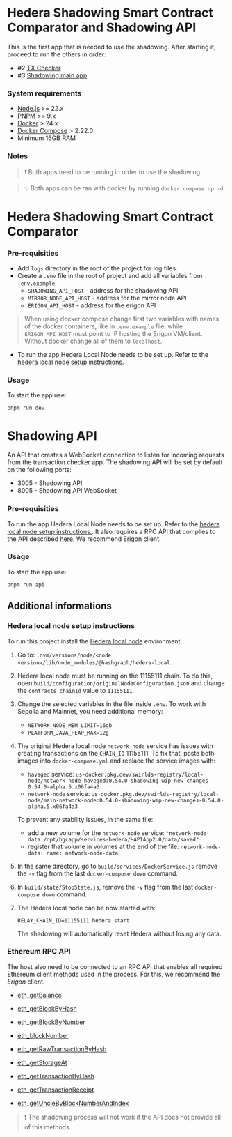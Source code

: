 # Hedera Shadowing Smart Contract Comparator and Shadowing API

This is the first app that is needed to use the shadowing. After starting it, proceed to run the others in order:

- #2 [TX Checker](https://github.com/Kamil-chmielewski-ariane/transaction-checker)
- #3 [Shadowing main app](https://github.com/Kamil-chmielewski-ariane/hedera-ethereum-shadowing)

### System requirements

- [Node.js](https://nodejs.org/en) >= 22.x
- [PNPM](https://pnpm.io/) >= 9.x
- [Docker](https://www.docker.com/) > 24.x
- [Docker Compose](https://docs.docker.com/compose/) > 2.22.0
- Minimum 16GB RAM

### Notes

> ❗️ Both apps need to be running in order to use the shadowing.

> 💡 Both apps can be ran with docker by running `docker compose up -d`.

# Hedera Shadowing Smart Contract Comparator

### Pre-requisities

- Add `logs` directory in the root of the project for log files.
- Create a `.env` file in the root of project and add all variables from `.env.example`.
  - `SHADOWING_API_HOST` - address for the shadowing API
  - `MIRROR_NODE_API_HOST` - address for the mirror node API
  - `ERIGON_API_HOST` - address for the erigon API

> When using docker compose change first two variables with names of the docker containers, like in `.env.example` file, while `ERIGON_API_HOST` must point to IP hosting the Erigon VM/client. Without docker change all of them to `localhost`.

- To run the app Hedera Local Node needs to be set up. Refer to the [hedera local node setup instructions.](#hedera-local-node-setup-instructions)

### Usage

To start the app use:

```
pnpm run dev
```

# Shadowing API

An API that creates a WebSocket connection to listen for incoming requests from the transaction checker app. The shadowing API will be set by default on the following ports:

- 3005 - Shadowing API
- 8005 - Shadowing API WebSocket

### Pre-requisities

To run the app Hedera Local Node needs to be set up. Refer to the [hedera local node setup instructions.](#hedera-local-node-setup-instructions). It also requires a RPC API that complies to the API described [here](#ethereum-rpc-api). We recommend Erigon client.

### Usage

To start the app use:

```
pnpm run api
```

## Additional informations

### Hedera local node setup instructions

To run this project install the [Hedera local node](https://github.com/hiero-ledger/hiero-local-node) environment.

1. Go to: `.nvm/versions/node/<node version>/lib/node_modules/@hashgraph/hedera-local`.

2. Hedera local node must be running on the 11155111 chain. To do this, open `build/configuration/originalNodeConfiguration.json` and change the `contracts.chainId` value to `11155111`.

3. Change the selected variables in the file inside `.env`. To work with Sepolia and Mainnet, you need additional memory:

   - `NETWORK_NODE_MEM_LIMIT=16gb`
   - `PLATFORM_JAVA_HEAP_MAX=12g`

4. The original Hedera local node `network_node` service has issues with creating transactions on the `CHAIN_ID` 11155111. To fix that, paste both images into `docker-compose.yml` and replace the service images with:

   - `havaged` service: `us-docker.pkg.dev/swirlds-registry/local-node/network-node-haveged:0.54.0-shadowing-wip-new-changes-0.54.0-alpha.5.x06fa4a3`
   - `network-node` service: `us-docker.pkg.dev/swirlds-registry/local-node/main-network-node:0.54.0-shadowing-wip-new-changes-0.54.0-alpha.5.x06fa4a3`

   To prevent any stability issues, in the same file:

   - add a new volume for the `network-node` service: `"network-node-data:/opt/hgcapp/services-hedera/HAPIApp2.0/data/saved"`
   - register that volume in volumes at the end of the file: `network-node-data: name: network-node-data`

5. In the same directory, go to `build/services/DockerService.js` remove the `-v` flag from the last `docker-compose down` command.

6. In `build/state/StopState.js`, remove the `-v` flag from the last `docker-compose down` command.

7. The Hedera local node can be now started with:

   ```
   RELAY_CHAIN_ID=11155111 hedera start
   ```

   The shadowing will automatically reset Hedera without losing any data.

### Ethereum RPC API

The host also need to be connected to an RPC API that enables all required Ethereum client methods used in the process. For this, we recommend the _Erigon_ client.

- [eth_getBalance](https://www.quicknode.com/docs/ethereum/eth_getBalance)

- [eth_getBlockByHash](https://www.quicknode.com/docs/ethereum/eth_getBlockByHash)

- [eth_getBlockByNumber](https://www.quicknode.com/docs/ethereum/eth_getBlockByNumber)

- [eth_blockNumber](https://www.quicknode.com/docs/ethereum/eth_blockNumber)

- [eth_getRawTransactionByHash](https://www.quicknode.com/docs/ethereum/eth_getRawTransactionByHash)

- [eth_getStorageAt](https://www.quicknode.com/docs/ethereum/eth_getStorageAt)

- [eth_getTransactionByHash](https://www.quicknode.com/docs/ethereum/eth_getTransactionByHash)

- [eth_getTransactionReceipt](https://www.quicknode.com/docs/ethereum/eth_getTransactionReceipt)

- [eth_getUncleByBlockNumberAndIndex](https://docs.alchemy.com/reference/eth-getunclebyblocknumberandindex)

> ❗️ The shadowing process will not work if the API does not provide all of this methods.
